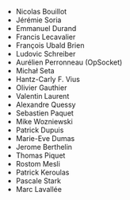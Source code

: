 * Nicolas Bouillot
* Jérémie Soria
* Emmanuel Durand
* Francis Lecavalier
* François Ubald Brien
* Ludovic Schreiber
* Aurélien Perronneau (OpSocket)
* Michał Seta
* Hantz-Carly F. Vius
* Olivier Gauthier
* Valentin Laurent
* Alexandre Quessy
* Sebastien Paquet
* Mike Wozniewski
* Patrick Dupuis
* Marie-Eve Dumas
* Jerome Berthelin
* Thomas Piquet
* Rostom Mesli
* Patrick Keroulas
* Pascale Stark
* Marc Lavallée
